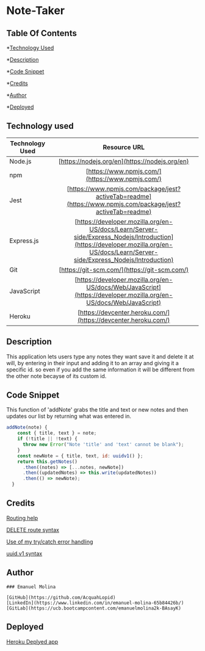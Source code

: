 # Note-Taker

## Table Of Contents
*[Technology Used](#technology-used)

*[Description](#description)

*[Code Snippet](#code-snippet)

*[Credits](#credits)

*[Author](#author)

*[Deployed](#deployed)

## Technology used

| Technology Used         | Resource URL  |
| -------------           |:-------------:|
| Node.js                 | [https://nodejs.org/en](https://nodejs.org/en) | 
| npm                     | [https://www.npmjs.com/](https://www.npmjs.com/)      |
| Jest                    | [https://www.npmjs.com/package/jest?activeTab=readme](https://www.npmjs.com/package/jest?activeTab=readme) |
| Express.js              | [https://developer.mozilla.org/en-US/docs/Learn/Server-side/Express_Nodejs/Introduction](https://developer.mozilla.org/en-US/docs/Learn/Server-side/Express_Nodejs/Introduction)
| Git                     | [https://git-scm.com/](https://git-scm.com/)     | 
| JavaScript              | [https://developer.mozilla.org/en-US/docs/Web/JavaScript](https://developer.mozilla.org/en-US/docs/Web/JavaScript) |
| Heroku                  | [https://devcenter.heroku.com/](https://devcenter.heroku.com/) |

## Description
This application lets users type any notes they want save it and delete it at will, by entering in their input and adding it to an array and giving it a specific id. so even if you add the same information it will be different from the other note becayse of its custom id.

## Code Snippet
This function of 'addNote' grabs the title and text or new notes and then updates our list by returning what was entered in.

```JavaScript
addNote(note) {
    const { title, text } = note;
    if (!title || !text) {
      throw new Error("Note 'title' and 'text' cannot be blank");
    }
    const newNote = { title, text, id: uuidv1() };
    return this.getNotes()
      .then((notes) => [...notes, newNote])
      .then((updatedNotes) => this.write(updatedNotes))
      .then(() => newNote);
  }
```
## Credits
[Routing help](https://expressjs.com/en/starter/basic-routing.html)

[DELETE route syntax](https://www.geeksforgeeks.org/express-js-app-delete-function/)

[Use of my try/catch error handling](https://expressjs.com/en/guide/error-handling.html)

[uuid.v1 syntax](https://www.npmjs.com/package/uuid#uuidv1options-buffer-offset)

## Author
```MD
### Emanuel Molina

[GitHub](https://github.com/AcquahLopid)
[LinkedIn](https://www.linkedin.com/in/emanuel-molina-65b84426b/)
[GitLab](https://ucb.bootcampcontent.com/emanuelmolina2k-BAsayK)

```
## Deployed

[Heroku Deplyed app](https://young-waters-35716.herokuapp.com/)